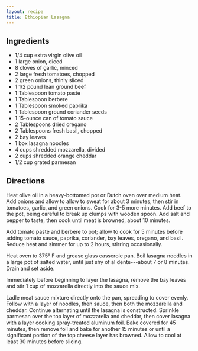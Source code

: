 ```yaml
---
layout: recipe
title: Ethiopian Lasagna
---
```


## Ingredients

* 1/4 cup extra virgin olive oil
* 1 large onion, diced
* 8 cloves of garlic, minced
* 2 large fresh tomatoes, chopped
* 2 green onions, thinly sliced
* 1 1/2 pound lean ground beef
* 1 Tablespoon tomato paste
* 1 Tablespoon berbere
* 1 Tablespoon smoked paprika
* 1 Tablespoon ground coriander seeds
* 1 15-ounce can of tomato sauce
* 2 Tablespoons dried oregano
* 2 Tablespoons fresh basil, chopped
* 2 bay leaves
* 1 box lasagna noodles
* 4 cups shredded mozzarella, divided
* 2 cups shredded orange cheddar
* 1/2 cup grated parmesan

## Directions

Heat olive oil in a heavy-bottomed pot or Dutch oven over medium heat.
Add onions and allow to allow to sweat for about 3 minutes, then stir in
tomatoes, garlic, and green onions. Cook for 3-5 more minutes. Add beef
to the pot, being careful to break up clumps with wooden spoon. Add salt
and pepper to taste, then cook until meat is browned, about 10 minutes.

Add tomato paste and berbere to pot; allow to cook for 5 minutes before
adding tomato sauce, paprika, coriander, bay leaves, oregano, and basil.
Reduce heat and simmer for up to 2 hours, stirring occasionally.

Heat oven to 375° F and grease glass casserole pan. Boil lasagna noodles
in a large pot of salted water, until just shy of al dente---about 7 or
8 minutes. Drain and set aside.

Immediately before beginning to layer the lasagna, remove the bay leaves
and stir 1 cup of mozzarella directly into the sauce mix.

Ladle meat sauce mixture directly onto the pan, spreading to cover
evenly. Follow with a layer of noodles, then sauce, then both the
mozzarella and cheddar. Continue alternating until the lasagna is
constructed. Sprinkle parmesan over the top layer of mozzarella and
cheddar, then cover lasagna with a layer cooking spray-treated aluminum
foil. Bake covered for 45 minutes, then remove foil and bake for another
15 minutes or until a significant portion of the top cheese layer has
browned. Allow to cool at least 30 minutes before slicing.
